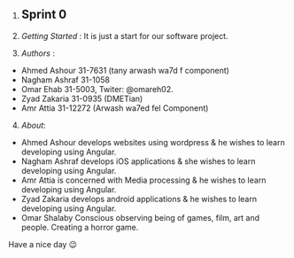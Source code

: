 1.  ## Sprint 0

2. *Getting Started* : It is just a start for our software project.

3. *Authors* : 
- Ahmed Ashour 31-7631 (tany arwash wa7d f component)
- Nagham Ashraf 31-1058
- Omar Ehab 31-5003, Twiter: @omareh02.
- Zyad Zakaria 31-0935 (DMETian)
- Amr Attia 31-12272 (Arwash wa7ed fel Component)

4. *About*:

- Ahmed Ashour develops websites using wordpress & he wishes to learn developing using Angular.
- Nagham Ashraf develops iOS applications & she wishes to learn developing using Angular.
- Amr Attia is concerned with Media processing & he wishes to learn developing using Angular.
- Zyad Zakaria develops android applications & he wishes to learn developing using Angular.
- Omar Shalaby Conscious observing being of games, film, art and people. Creating a horror game. 

Have a nice day :wink:

